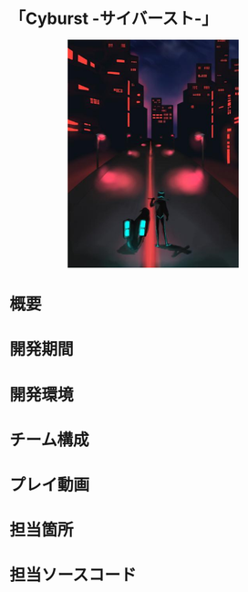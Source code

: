 # 「Cyburst -サイバースト-」
<p align="center">
<img src="image/ConceptArt.PNG" width="300">

# 概要
# 開発期間
# 開発環境
# チーム構成
# プレイ動画
# 担当箇所
# 担当ソースコード